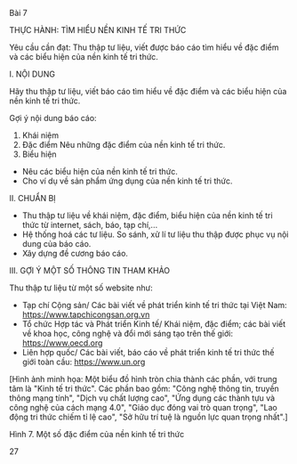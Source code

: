 Bài 7

THỰC HÀNH:
TÌM HIỂU NỀN KINH TẾ TRI THỨC

Yêu cầu cần đạt:
Thu thập tư liệu, viết được báo cáo tìm hiểu về đặc điểm và các biểu hiện của nền kinh tế tri thức.

I. NỘI DUNG

Hãy thu thập tư liệu, viết báo cáo tìm hiểu về đặc điểm và các biểu hiện của nền kinh tế tri thức.

Gợi ý nội dung báo cáo:
1. Khái niệm
2. Đặc điểm
Nêu những đặc điểm của nền kinh tế tri thức.
3. Biểu hiện
- Nêu các biểu hiện của nền kinh tế tri thức.
- Cho ví dụ về sản phẩm ứng dụng của nền kinh tế tri thức.

II. CHUẨN BỊ

- Thu thập tư liệu về khái niệm, đặc điểm, biểu hiện của nền kinh tế tri thức từ internet, sách, báo, tạp chí,...
- Hệ thống hoá các tư liệu. So sánh, xử lí tư liệu thu thập được phục vụ nội dung của báo cáo.
- Xây dựng đề cương báo cáo.

III. GỢI Ý MỘT SỐ THÔNG TIN THAM KHẢO

Thu thập tư liệu từ một số website như:
- Tạp chí Cộng sản/ Các bài viết về phát triển kinh tế tri thức tại Việt Nam: https://www.tapchicongsan.org.vn
- Tổ chức Hợp tác và Phát triển Kinh tế/ Khái niệm, đặc điểm; các bài viết về khoa học, công nghệ và đổi mới sáng tạo trên thế giới: https://www.oecd.org
- Liên hợp quốc/ Các bài viết, báo cáo về phát triển kinh tế tri thức thế giới toàn cầu: https://www.un.org

[Hình ảnh minh họa: Một biểu đồ hình tròn chia thành các phần, với trung tâm là "Kinh tế tri thức". Các phần bao gồm: "Công nghệ thông tin, truyền thông mạng tính", "Dịch vụ chất lượng cao", "Ứng dụng các thành tựu và công nghệ của cách mạng 4.0", "Giáo dục đóng vai trò quan trọng", "Lao động tri thức chiếm tỉ lệ cao", "Sở hữu trí tuệ là nguồn lực quan trọng nhất".]

Hình 7. Một số đặc điểm của nền kinh tế tri thức

27